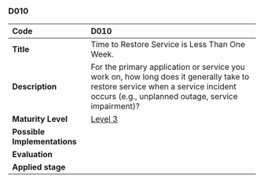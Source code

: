 ### D010

|**Code**           | **D010** |
| :--               | :--      |
|**Title**          | Time to Restore Service is Less Than One Week.|
|**Description**    | For the primary application or service you work on, how long does it generally take to restore service when a service incident occurs (e.g., unplanned outage, service impairment)?|
|**Maturity Level** | [Level 3](/LEVELS.html#level-3) |
|**Possible Implementations** | |
|**Evaluation**     | |
|**Applied stage**  | |
